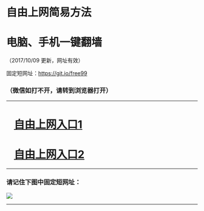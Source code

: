 ﻿# 自由上网简易方法

# 电脑、手机一键翻墙

（2017/10/09 更新，网址有效）

固定短网址：https://git.io/free99

### （微信如打不开，请转到浏览器打开）


***





# &nbsp;&nbsp; <a href="http://ft2307231366.fwq-tz-1001.info/fwqtz01.html?t=10090015387 " target="_blank">自由上网入口1</a>
# &nbsp;&nbsp; <a href="http://ft1272730394.fwq-tz-1002.info/fwqtz02.html?t=100900117960 " target="_blank">自由上网入口2</a>
***

### 请记住下图中固定短网址：

<img src="https://s3-us-west-2.amazonaws.com/fwq-1001/yjfq-20170905okok.png" /> 


***

